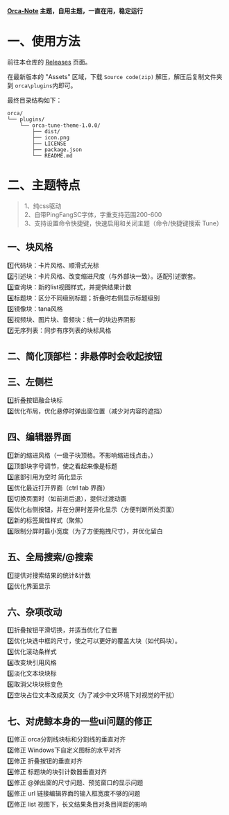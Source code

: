**[Orca-Note](https://github.com/sethyuan/orca-note) 主题，自用主题，一直在用，稳定运行**

# 一、使用方法

前往本仓库的 [Releases](https://github.com/cordinGH/orca-tune-theme/releases) 页面。

在最新版本的 "Assets" 区域，下载 `Source code(zip)` 解压，解压后复制文件夹到 `orca\plugins`内即可。

最终目录结构如下：

```
orca/
└── plugins/
    └── orca-tune-theme-1.0.0/
        ├── dist/
        ├── icon.png
        ├── LICENSE
        ├── package.json
        └── README.md
```


# 二、主题特点

> 1、纯css驱动  
> 2、自带PingFangSC字体，字重支持范围200-600  
> 3、支持设置命令快捷键，快速启用和关闭主题（命令/快捷键搜索 Tune）

## 一、块风格
1️⃣代码块：卡片风格、顺滑式光标  
2️⃣引述块：卡片风格、改变缩进尺度（与外部块一致）。适配引述嵌套。  
3️⃣查询块：新的list视图样式，并提供结果计数  
4️⃣标题块：区分不同级别标题；折叠时右侧显示标题级别  
5️⃣镜像块：tana风格  
6️⃣视频块、图片块、音频块：统一的块边界阴影  
7️⃣无序列表：同步有序列表的块标风格
## 二、简化顶部栏：非悬停时会收起按钮
## 三、左侧栏
1️⃣折叠按钮融合块标  
2️⃣优化布局，优化悬停时弹出窗位置（减少对内容的遮挡）
## 四、编辑器界面
1️⃣新的缩进风格（一级子块顶格。不影响缩进线点击。）  
2️⃣顶部块字号调节，使之看起来像是标题  
3️⃣底部引用为空时 简化显示  
4️⃣优化最近打开界面（ctrl tab 界面）  
5️⃣切换页面时（如前进后退），提供过渡动画  
6️⃣优化右侧按钮，并在分屏时差异化显示（方便判断所处页面）  
7️⃣新的标签属性样式（聚焦）  
8️⃣限制分屏时最小宽度（为了方便拖拽尺寸），并优化留白  
## 五、全局搜索/@搜索
1️⃣提供对搜索结果的统计&计数  
2️⃣优化界面显示  
## 六、杂项改动
1️⃣折叠按钮平滑切换，并适当优化了位置  
2️⃣优化块选中框的尺寸，使之可以更好的覆盖大块（如代码块）。  
3️⃣优化滚动条样式  
4️⃣改变块引用风格  
5️⃣淡化文本块块标  
6️⃣取消父块块标变色  
7️⃣空块占位文本改成英文（为了减少中文环境下对视觉的干扰）  
## 七、对虎鲸本身的一些ui问题的修正
1️⃣修正 orca分割线块标和分割线的垂直对齐  
2️⃣修正 Windows下自定义图标的水平对齐  
3️⃣修正 折叠按钮的垂直对齐  
4️⃣修正 标题块的块引计数器垂直对齐  
5️⃣修正 @弹出窗的尺寸问题、预览窗口的显示问题  
6️⃣修正 url 链接编辑界面的输入框宽度不够的问题  
7️⃣修正 list 视图下，长文结果条目对条目间距的影响  
